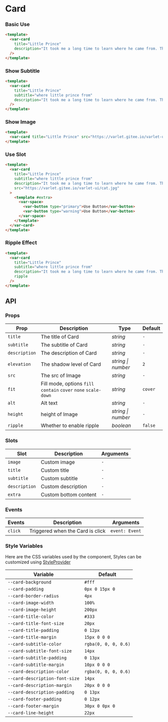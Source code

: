 # Card

### Basic Use

```html
<template>
  <var-card
    title="Little Prince"
    description="It took me a long time to learn where he came from. The little prince, whoasked me so many questions, never seemed to hear the ones I asked him. Itwas from words dropped by chance that, little by little, everything wasrevealed to me."
  />
</template>
```

### Show Subtitle

```html
<template>
  <var-card
    title="Little Prince"
    subtitle="where little prince from"
    description="It took me a long time to learn where he came from. The little prince, whoasked me so many questions, never seemed to hear the ones I asked him. Itwas from words dropped by chance that, little by little, everything wasrevealed to me."
  />
</template>
```

### Show Image

```html
<template>
  <var-card title="Little Prince" src="https://varlet.gitee.io/varlet-ui/cat.jpg" />
</template>
```

### Use Slot

```html
<template>
  <var-card
    title="Little Prince"
    subtitle="where little prince from"
    description="It took me a long time to learn where he came from. The little prince, whoasked me so many questions, never seemed to hear the ones I asked him. Itwas from words dropped by chance that, little by little, everything wasrevealed to me."
    src="https://varlet.gitee.io/varlet-ui/cat.jpg"
  >
    <template #extra>
      <var-space>
        <var-button type="primary">Use Button</var-button>
        <var-button type="warning">Use Button</var-button>
      </var-space>
    </template>
  </var-card>
</template>
```

### Ripple Effect

```html
<template>
  <var-card
    title="Little Prince"
    subtitle="where little prince from"
    description="It took me a long time to learn where he came from. The little prince, whoasked me so many questions, never seemed to hear the ones I asked him. Itwas from words dropped by chance that, little by little, everything wasrevealed to me."
    ripple
  />
</template>
```

## API

### Props

| Prop          | Description                                                     | Type               | Default |
| ------------- | --------------------------------------------------------------- | ------------------ | ------- |
| `title`       | The title of Card                                               | _string_           | `-`     |
| `subtitle`    | The subtitle of Card                                            | _string_           | `-`     |
| `description` | The description of Card                                         | _string_           | `-`     |
| `elevation`   | The shadow level of Card                                        | _string \| number_ | `2`     |
| `src`         | The src of Image                                                | _string_           | `-`     |
| `fit`         | Fill mode, options `fill` `contain` `cover` `none` `scale-down` | _string_           | `cover` |
| `alt`         | Alt text                                                        | _string_           | `-`     |
| `height`      | height of Image                                                 | _string \| number_ | `-`     |
| `ripple`      | Whether to enable ripple                                        | _boolean_          | `false` |

### Slots

| Slot          | Description           | Arguments |
| ------------- | --------------------- | --------- |
| `image`       | Custom image          | `-`       |
| `title`       | Custom title          | `-`       |
| `subtitle`    | Custom subtitle       | `-`       |
| `description` | Custom description    | `-`       |
| `extra`       | Custom bottom content | `-`       |

### Events

| Events  | Description                      | Arguments      |
| ------- | -------------------------------- | -------------- |
| `click` | Triggered when the Card is click | `event: Event` |

### Style Variables

Here are the CSS variables used by the component, Styles can be customized using [StyleProvider](#/en-US/style-provider)

| Variable                       | Default              |
| ------------------------------ | -------------------- |
| `--card-background`            | `#fff`         |
| `--card-padding`               | `0px 0 15px 0`         |
| `--card-border-radius`         | `4px`                |
| `--card-image-width`           | `100%`               |
| `--card-image-height`          | `200px`              |
| `--card-title-color`           | `#333`               |
| `--card-title-font-size`       | `20px`               |
| `--card-title-padding`         | `0 12px`             |
| `--card-title-margin`          | `15px 0 0 0`         |
| `--card-subtitle-color`        | `rgba(0, 0, 0, 0.6)` |
| `--card-subtitle-font-size`    | `14px`               |
| `--card-subtitle-padding`      | `0 13px`             |
| `--card-subtitle-margin`       | `10px 0 0 0`         |
| `--card-description-color`     | `rgba(0, 0, 0, 0.6)` |
| `--card-description-font-size` | `14px`               |
| `--card-description-margin`    | `20px 0 0 0`         |
| `--card-description-padding`   | `0 13px`             |
| `--card-footer-padding`        | `0 12px`             |
| `--card-footer-margin`         | `30px 0 0px 0`       |
| `--card-line-height`           | `22px`               |

